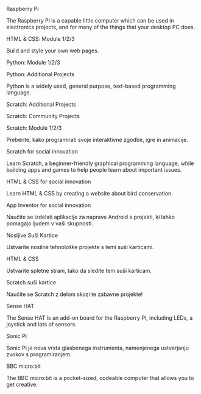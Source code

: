 Raspberry Pi

The Raspberry Pi is a capable little computer which can be used in electronics projects, and for many of the things that your desktop PC does.

HTML & CSS: Module 1/2/3

Build and style your own web pages.

Python: Module 1/2/3

Python: Additional Projects

Python is a widely used, general purpose, text-based programming language.

Scratch: Additional Projects

Scratch: Community Projects

Scratch: Module 1/2/3

Preberite, kako programirati svoje interaktivne zgodbe, igre in animacije.

Scratch for social innovation

Learn Scratch, a beginner-friendly graphical programming language, while building apps and games to help people learn about important issues.

HTML & CSS for social innovation

Learn HTML & CSS by creating a website about bird conservation.

App Inventor for social innovation

Naučite se izdelati aplikacije za naprave Android s projekti, ki lahko pomagajo ljudem v vaši skupnosti.

Nosljive Suši Kartice

Ustvarite nosilne tehnološke projekte s temi suši karticami.

HTML & CSS

Ustvarite spletne strani, tako da sledite tem suši karticam.

Scratch suši kartice

Naučite se Scratch z delom skozi te zabavne projekte!

Sense HAT

The Sense HAT is an add-on board for the Raspberry Pi, including LEDs, a joystick and lots of sensors.

Sonic Pi

Sonic Pi je nova vrsta glasbenega instrumenta, namenjenega ustvarjanju zvokov s programiranjem.

BBC micro:bit

The BBC micro:bit is a pocket-sized, codeable computer that allows you to get creative.